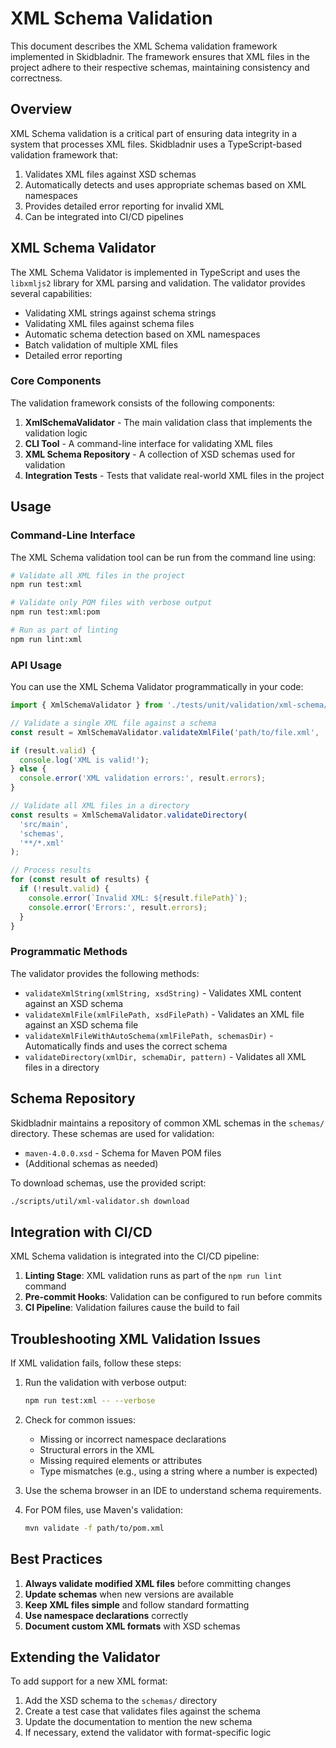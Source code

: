 # XML Schema Validation

This document describes the XML Schema validation framework implemented in Skidbladnir. The framework ensures that XML files in the project adhere to their respective schemas, maintaining consistency and correctness.

## Overview

XML Schema validation is a critical part of ensuring data integrity in a system that processes XML files. Skidbladnir uses a TypeScript-based validation framework that:

1. Validates XML files against XSD schemas
2. Automatically detects and uses appropriate schemas based on XML namespaces
3. Provides detailed error reporting for invalid XML
4. Can be integrated into CI/CD pipelines

## XML Schema Validator

The XML Schema Validator is implemented in TypeScript and uses the `libxmljs2` library for XML parsing and validation. The validator provides several capabilities:

- Validating XML strings against schema strings
- Validating XML files against schema files
- Automatic schema detection based on XML namespaces
- Batch validation of multiple XML files
- Detailed error reporting

### Core Components

The validation framework consists of the following components:

1. **XmlSchemaValidator** - The main validation class that implements the validation logic
2. **CLI Tool** - A command-line interface for validating XML files
3. **XML Schema Repository** - A collection of XSD schemas used for validation
4. **Integration Tests** - Tests that validate real-world XML files in the project

## Usage

### Command-Line Interface

The XML Schema validation tool can be run from the command line using:

```bash
# Validate all XML files in the project
npm run test:xml

# Validate only POM files with verbose output
npm run test:xml:pom

# Run as part of linting
npm run lint:xml
```

### API Usage

You can use the XML Schema Validator programmatically in your code:

```typescript
import { XmlSchemaValidator } from './tests/unit/validation/xml-schema/XmlSchemaValidator';

// Validate a single XML file against a schema
const result = XmlSchemaValidator.validateXmlFile('path/to/file.xml', 'path/to/schema.xsd');

if (result.valid) {
  console.log('XML is valid!');
} else {
  console.error('XML validation errors:', result.errors);
}

// Validate all XML files in a directory
const results = XmlSchemaValidator.validateDirectory(
  'src/main',
  'schemas',
  '**/*.xml'
);

// Process results
for (const result of results) {
  if (!result.valid) {
    console.error(`Invalid XML: ${result.filePath}`);
    console.error('Errors:', result.errors);
  }
}
```

### Programmatic Methods

The validator provides the following methods:

- `validateXmlString(xmlString, xsdString)` - Validates XML content against an XSD schema
- `validateXmlFile(xmlFilePath, xsdFilePath)` - Validates an XML file against an XSD schema file
- `validateXmlFileWithAutoSchema(xmlFilePath, schemasDir)` - Automatically finds and uses the correct schema
- `validateDirectory(xmlDir, schemaDir, pattern)` - Validates all XML files in a directory

## Schema Repository

Skidbladnir maintains a repository of common XML schemas in the `schemas/` directory. These schemas are used for validation:

- `maven-4.0.0.xsd` - Schema for Maven POM files
- (Additional schemas as needed)

To download schemas, use the provided script:

```bash
./scripts/util/xml-validator.sh download
```

## Integration with CI/CD

XML Schema validation is integrated into the CI/CD pipeline:

1. **Linting Stage**: XML validation runs as part of the `npm run lint` command
2. **Pre-commit Hooks**: Validation can be configured to run before commits
3. **CI Pipeline**: Validation failures cause the build to fail

## Troubleshooting XML Validation Issues

If XML validation fails, follow these steps:

1. Run the validation with verbose output:
   ```bash
   npm run test:xml -- --verbose
   ```

2. Check for common issues:
   - Missing or incorrect namespace declarations
   - Structural errors in the XML
   - Missing required elements or attributes
   - Type mismatches (e.g., using a string where a number is expected)

3. Use the schema browser in an IDE to understand schema requirements.

4. For POM files, use Maven's validation:
   ```bash
   mvn validate -f path/to/pom.xml
   ```

## Best Practices

1. **Always validate modified XML files** before committing changes
2. **Update schemas** when new versions are available
3. **Keep XML files simple** and follow standard formatting
4. **Use namespace declarations** correctly
5. **Document custom XML formats** with XSD schemas

## Extending the Validator

To add support for a new XML format:

1. Add the XSD schema to the `schemas/` directory
2. Create a test case that validates files against the schema
3. Update the documentation to mention the new schema
4. If necessary, extend the validator with format-specific logic